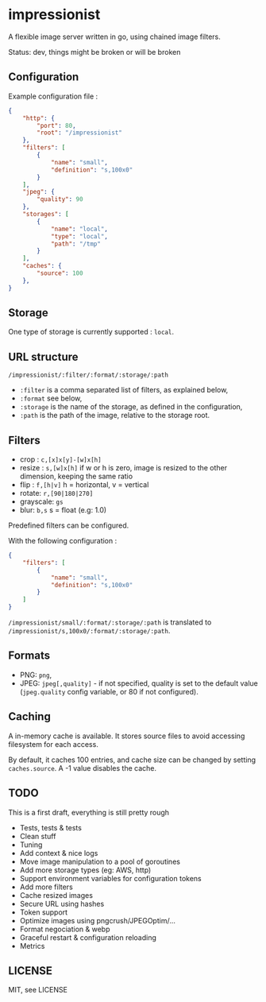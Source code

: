 impressionist
=============

A flexible image server written in go, using chained image filters.

Status: dev, things might be broken or will be broken

Configuration
-------------

Example configuration file :

```json
{
	"http": {
		"port": 80,
		"root": "/impressionist"
	},
	"filters": [
		{
			"name": "small",
			"definition": "s,100x0"
		}
	],
	"jpeg": {
		"quality": 90
	},
	"storages": [
		{
			"name": "local",
			"type": "local",
			"path": "/tmp"
		}
	],
	"caches": {
		"source": 100
	},
}
```

Storage
-------

One type of storage is currently supported : `local`.

URL structure
-------------

`/impressionist/:filter/:format/:storage/:path`

* `:filter` is a comma separated list of filters, as explained below,
* `:format` see below,
* `:storage` is the name of the storage, as defined in the configuration,
* `:path` is the path of the image, relative to the storage root.

Filters
-------

* crop : `c,[x]x[y]-[w]x[h]`
* resize : `s,[w]x[h]` if w or h is zero, image is resized to the other dimension, keeping the same ratio
* flip : `f,[h|v]` h = horizontal, v = vertical 
* rotate: `r,[90|180|270]`
* grayscale: `gs`
* blur: `b,s` s = float (e.g: 1.0)

Predefined filters can be configured.

With the following configuration :

```json
{
	"filters": [
		{
			"name": "small",
			"definition": "s,100x0"
		}
	]
}
```

`/impressionist/small/:format/:storage/:path` is translated to `/impressionist/s,100x0/:format/:storage/:path`.

Formats
-------

* PNG: `png`,
* JPEG: `jpeg[,quality]` - if not specified, quality is set to the default value (`jpeg.quality` config variable, or 80 if not configured).

Caching
-------

A in-memory cache is available. It stores source files to avoid accessing filesystem for each access.

By default, it caches 100 entries, and cache size can be changed by setting `caches.source`. A -1 value disables the cache.

TODO
----

This is a first draft, everything is still pretty rough

* Tests, tests & tests
* Clean stuff
* Tuning
* Add context & nice logs
* Move image manipulation to a pool of goroutines
* Add more storage types (eg: AWS, http)
* Support environment variables for configuration tokens
* Add more filters
* Cache resized images
* Secure URL using hashes
* Token support
* Optimize images using pngcrush/JPEGOptim/...
* Format negociation & webp
* Graceful restart & configuration reloading
* Metrics

LICENSE
-------

MIT, see LICENSE